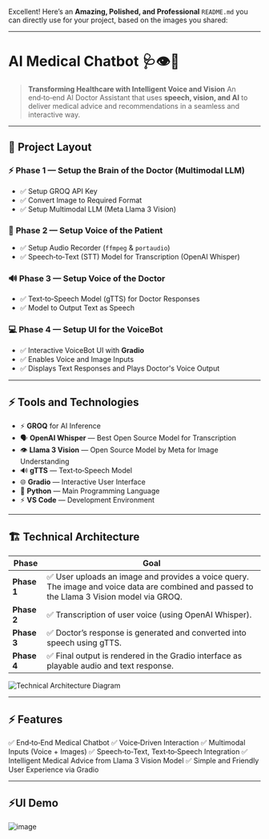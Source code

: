 Excellent! Here’s an **Amazing, Polished, and Professional** `README.md` you can directly use for your project, based on the images you shared:

---

# AI Medical Chatbot 🩺👁️🎤

> **Transforming Healthcare with Intelligent Voice and Vision**
> An end‑to‑end AI Doctor Assistant that uses **speech, vision, and AI** to deliver medical advice and recommendations in a seamless and interactive way.

---

## 🎯 Project Layout

### ⚡️ **Phase 1 — Setup the Brain of the Doctor (Multimodal LLM)**

* ✅ Setup GROQ API Key
* ✅ Convert Image to Required Format
* ✅ Setup Multimodal LLM (Meta Llama 3 Vision)

### 🎤 **Phase 2 — Setup Voice of the Patient**

* ✅ Setup Audio Recorder (`ffmpeg` & `portaudio`)
* ✅ Speech‑to‑Text (STT) Model for Transcription (OpenAI Whisper)

### 🔊 **Phase 3 — Setup Voice of the Doctor**

* ✅ Text‑to‑Speech Model (gTTS) for Doctor Responses
* ✅ Model to Output Text as Speech

### 💻 **Phase 4 — Setup UI for the VoiceBot**

* ✅ Interactive VoiceBot UI with **Gradio**
* ✅ Enables Voice and Image Inputs
* ✅ Displays Text Responses and Plays Doctor's Voice Output

---

## ⚡️ Tools and Technologies

* ⚡️ **GROQ** for AI Inference
* 🗣️ **OpenAI Whisper** — Best Open Source Model for Transcription
* 👁️ **Llama 3 Vision** — Open Source Model by Meta for Image Understanding
* 🔊 **gTTS** — Text‑to‑Speech Model
* 🌐 **Gradio** — Interactive User Interface
* 🐍 **Python** — Main Programming Language
* ⚡️ **VS Code** — Development Environment

---

## 🏗️ Technical Architecture

| Phase       | Goal                                                                                                                                       |
| ----------- | ------------------------------------------------------------------------------------------------------------------------------------------ |
| **Phase 1** | ✅ User uploads an image and provides a voice query. The image and voice data are combined and passed to the Llama 3 Vision model via GROQ. |
| **Phase 2** | ✅ Transcription of user voice (using OpenAI Whisper).                                                                                      |
| **Phase 3** | ✅ Doctor’s response is generated and converted into speech using gTTS.                                                                     |
| **Phase 4** | ✅ Final output is rendered in the Gradio interface as playable audio and text response.                                                    |

![Technical Architecture Diagram](technical_architecture.png)

---

## ⚡️ Features

✅ End‑to‑End Medical Chatbot
✅ Voice‑Driven Interaction
✅ Multimodal Inputs (Voice + Images)
✅ Speech‑to‑Text, Text‑to‑Speech Integration
✅ Intelligent Medical Advice from Llama 3 Vision Model
✅ Simple and Friendly User Experience via Gradio

---

## ⚡️UI Demo
![image](https://github.com/user-attachments/assets/da8ebcae-6ad1-4bf5-b491-29cb30ed9423)


